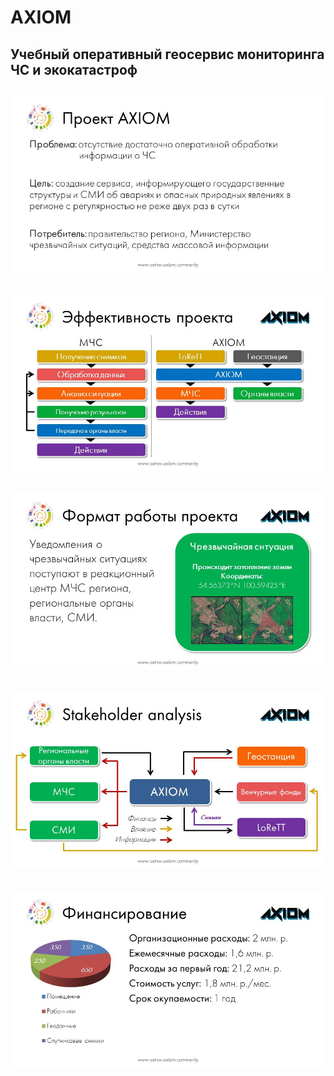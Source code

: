 # AXIOM
## Учебный оперативный геосервис мониторинга ЧС и экокатастроф
## ![Слайд 1](https://github.com/PrimAlex/AXIOM_ostrov1022/blob/master/img/sl1.JPG)
## ![Слайд 2](https://github.com/PrimAlex/AXIOM_ostrov1022/blob/master/img/sl2.JPG)
## ![Слайд 3](https://github.com/PrimAlex/AXIOM_ostrov1022/blob/master/img/sl3.JPG)
## ![Слайд 4](https://github.com/PrimAlex/AXIOM_ostrov1022/blob/master/img/sl4.JPG)
## ![Слайд 5](https://github.com/PrimAlex/AXIOM_ostrov1022/blob/master/img/sl5.JPG)
